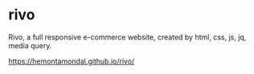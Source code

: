 # rivo
Rivo, a full responsive e-commerce website, created by html, css, js, jq, media query.

https://hemontamondal.github.io/rivo/
